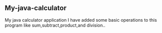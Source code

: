 ## My-java-calculator
My java calculator application
I have added some basic operations to this program like sum,subtract,product,and division..

